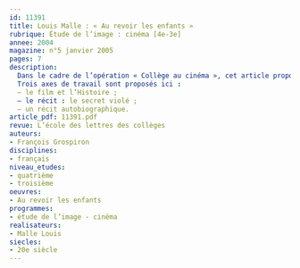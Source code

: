 ```yaml
---
id: 11391
title: Louis Malle : « Au revoir les enfants » 
rubrique: Étude de l’image : cinéma [4e-3e]
annee: 2004
magazine: n°5 janvier 2005
pages: 7
description: 
  Dans le cadre de l’opération « Collège au cinéma », cet article propose quelques pistes d’étude du film « Au revoir les enfants », de Louis Malle, qui relate une histoire tragique sous l’Occupation et, comme dans presque tous les récits liés à la guerre, une histoire de séparations. De nombreuses pistes peuvent être explorées : la couleur, le montage, les personnages.
  Trois axes de travail sont proposés ici :
  – le film et l’Histoire ;
  – le récit : le secret violé ;
  – un récit autobiographique.
article_pdf: 11391.pdf
revue: L’école des lettres des collèges
auteurs:
- François Grospiron
disciplines:
- français
niveau_etudes:
- quatrième
- troisième
oeuvres:
- Au revoir les enfants
programmes:
- étude de l’image - cinéma
realisateurs:
- Malle Louis
siecles:
- 20e siècle
---
```

